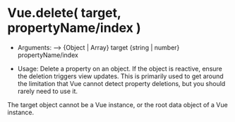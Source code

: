 # Vue.delete( target, propertyName/index )

* Arguments:
-->
    {Object | Array} target
    {string | number} propertyName/index

* Usage:
Delete a property on an object. If the object is reactive, ensure the deletion triggers view updates. This is primarily used to get around the limitation that Vue cannot detect property deletions, but you should rarely need to use it.

The target object cannot be a Vue instance, or the root data object of a Vue instance.


